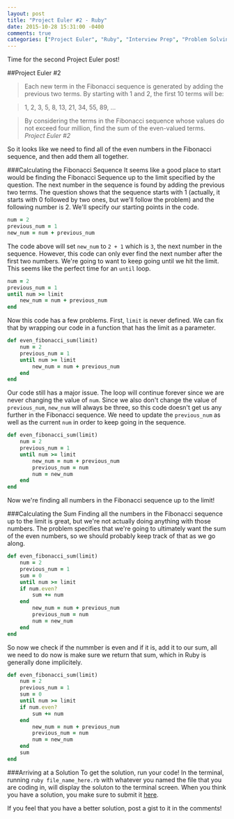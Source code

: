 ```yaml
---
layout: post
title: "Project Euler #2 - Ruby"
date: 2015-10-28 15:31:00 -0400
comments: true
categories: ["Project Euler", "Ruby", "Interview Prep", "Problem Solving", "Project Euler - Ruby"]
---
```


Time for the second Project Euler post!

##Project Euler #2 
> Each new term in the Fibonacci sequence is generated by adding the previous two terms. By starting with 1 and 2, the first 10 terms will be:

>1, 2, 3, 5, 8, 13, 21, 34, 55, 89, ...

>By considering the terms in the Fibonacci sequence whose values do not exceed four million, find the sum of the even-valued terms. <cite>Project Euler #2</cite>

So it looks like we need to find all of the even numbers in the Fibonacci sequence, and then add them all together. 

###Calculating the Fibonacci Sequence
It seems like a good place to start would be finding the Fibonacci Sequence up to the limit specified by the question.  The next number in the sequence is found by adding the previous two terms.  The question shows that the sequence starts with 1 (actually, it starts with 0 followed by two ones, but we'll follow the problem) and the following number is 2.  We'll specify our starting points in the code. 

``` ruby
num = 2 
previous_num = 1
new_num = num + previous_num
```

The code above will set `new_num` to `2 + 1` which is `3`, the next number in the sequence.  However, this code can only ever find the next number after the first two numbers.  We're going to want to keep going until we hit the limit. This seems like the perfect time for an `until` loop.  

``` ruby 
num = 2 
previous_num = 1
until num >= limit 
	new_num = num + previous_num
end 
```

Now this code has a few problems.  First, `limit` is never defined.  We can fix that by wrapping our code in a function that has the limit as a parameter. 
``` ruby 
def even_fibonacci_sum(limit)
	num = 2 
	previous_num = 1
	until num >= limit 
		new_num = num + previous_num
	end 
end
```
Our code still has a major issue.  The loop will continue forever since we are never changing the value of `num`.  Since we also don't change the value of `previous_num`, `new_num` will always be three, so this code doesn't get us any further in the Fibonacci sequence.  We need to update the `previous_num` as well as the current `num` in order to keep going in the sequence. 

```ruby 
def even_fibonacci_sum(limit)
	num = 2 
	previous_num = 1
	until num >= limit 
		new_num = num + previous_num
		previous_num = num
		num = new_num
	end 
end
```

Now we're finding all numbers in the Fibonacci sequence up to the limit!

###Calculating the Sum
Finding all the numbers in the Fibonacci sequence up to the limit is great, but we're not actually doing anything with those numbers.  The problem specifies that we're going to ultimately want the sum of the even numbers, so we should probably keep track of that as we go along. 

```ruby 
def even_fibonacci_sum(limit)
	num = 2 
	previous_num = 1
	sum = 0
	until num >= limit 
	if num.even?
		sum += num
	end 
		new_num = num + previous_num
		previous_num = num
		num = new_num
	end 
end
```
So now we check if the nummber is even and if it is, add it to our sum, all we need to do now is make sure we return that sum, which in Ruby is generally done implicitely. 

```ruby 
def even_fibonacci_sum(limit)
	num = 2 
	previous_num = 1
	sum = 0
	until num >= limit 
	if num.even?
		sum += num
	end 
		new_num = num + previous_num
		previous_num = num
		num = new_num
	end 
	sum
end
```

###Arriving at a Solution
To get the solution, run your code! In the terminal, running `ruby file_name_here.rb` with whatever you named the file that you are coding in, will display the soluton to the terminal screen.  When you think you have a solution, you make sure to submit it <a href="https://projecteuler.net/problem=2" target="_blank">here</a>.

If you feel that you have a better solution, post a gist to it in the comments!